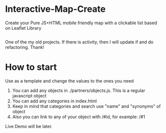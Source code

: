 # Interactive-Map-Create
Create your Pure JS+HTML mobile friendly map with a clickable list based on Leaflet Library

<img src="https://repository-images.githubusercontent.com/272474353/49d5d000-af38-11ea-8292-8cdd0be8ccfe" alt='' titile=''>

One of the my old projects. If there is activity, then I will update if and do refactoring. Thank!

# How to start

Use as a template and change the values to the ones you need

1. You can add any objects in ./partners/objects.js. This is a regular javascript object 
2. You can add any categories in index.html
3. Keep in mind that categories and search use "name" and "synonyms" of object
4. Also you can link to any of your object with /#id, for example: /#1

Live Demo will be later.
